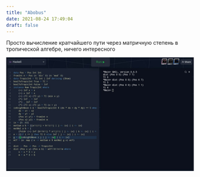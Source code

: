 ```yaml
---
title: "Abobus"
date: 2021-08-24 17:49:04
draft: false
---
```


Просто вычисление кратчайшего пути через матричную степень в тропической алгебре, ничего интересного

![](/img/vk/TbNtkf9dMic.jpg)
